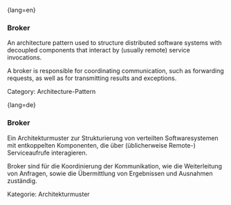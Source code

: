 {lang=en}
### Broker

An architecture pattern used to structure distributed software systems with decoupled
components that interact by (usually remote) service invocations.

  A broker is responsible for coordinating communication, such as forwarding requests,
  as well as for transmitting results and exceptions.

Category: Architecture-Pattern


{lang=de}
### Broker

Ein Architekturmuster zur Strukturierung von verteilten
Softwaresystemen mit entkoppelten Komponenten, die über (üblicherweise
Remote-) Serviceaufrufe interagieren.

Broker sind für die Koordinierung der Kommunikation, wie die
Weiterleitung von Anfragen, sowie die Übermittlung von Ergebnissen und
Ausnahmen zuständig.

Kategorie: Architekturmuster

